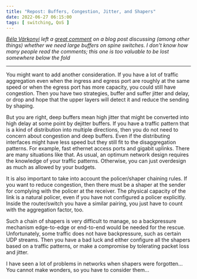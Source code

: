```yaml
---
title: "Repost: Buffers, Congestion, Jitter, and Shapers"
date: 2022-06-27 06:15:00
tags: [ switching, QoS ]
---
```

_[Béla Várkonyi](https://www.linkedin.com/in/belavarkonyi/) left a [great comment](/2022/06/beware-vendors-bringing-whitepapers/#1309) on a blog post discussing (among other things) whether we need large buffers on spine switches. I don't know how many people read the comments; this one is too valuable to be lost somewhere below the fold_

---

You might want to add another consideration. If you have a lot of traffic aggregation even when the ingress and egress port are roughly at the same speed or when the egress port has more capacity, you could still have congestion. Then you have two strategies, buffer and suffer jitter and delay, or drop and hope that the upper layers will detect it and reduce the sending by shaping.
<!--more-->
But you are right, deep buffers mean high jitter that might be converted into high delay at some point by dejitter buffers. If you have a traffic pattern that is a kind of distribution into multiple directions, then you do not need to concern about congestion and deep buffers. Even if the distributing interfaces might have less speed but they still fit to the disaggregation patterns. For example, fast ethernet access ports and gigabit uplinks. There are many situations like that. As usual, an optimum network design requires the knowledge of your traffic patterns. Otherwise, you can just overdesign as much as allowed by your budgets.

It is also important to take into account the policer/shaper chaining rules. If you want to reduce congestion, then there must be a shaper at the sender for complying with the policer at the receiver. The physical capacity of the link is a natural policer, even if you have not configured a policer explicitly. Inside the router/switch you have a similar pairing, you just have to count with the aggregation factor, too.

Such a chain of shapers is very difficult to manage, so a backpressure mechanism edge-to-edge or end-to-end would be needed for the rescue. Unfortunately, some traffic does not have backpressure, such as certain UDP streams. Then you have a bad luck and either configure all the shapers based on a traffic patterns, or make a compromise by tolerating packet loss and jitter.

I have seen a lot of problems in networks when shapers were forgotten... You cannot make wonders, so you have to consider them...